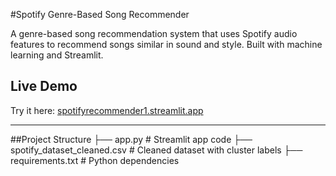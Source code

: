 #Spotify Genre-Based Song Recommender

A genre-based song recommendation system that uses Spotify audio features to recommend songs similar in sound and style. Built with machine learning and Streamlit.

## Live Demo

Try it here: [spotifyrecommender1.streamlit.app](https://spotifyrecommender1.streamlit.app)

---

##Project Structure
├── app.py # Streamlit app code
├── spotify_dataset_cleaned.csv # Cleaned dataset with cluster labels
├── requirements.txt # Python dependencies

